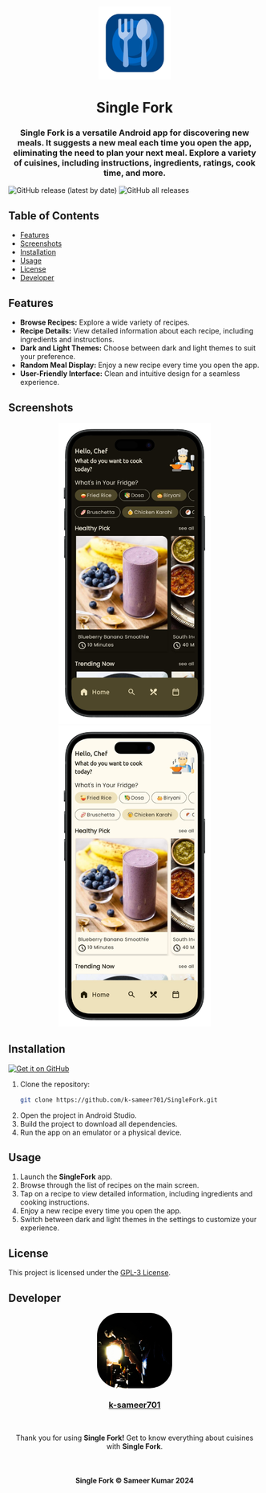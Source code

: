 <div align="center">
    <img src="https://github.com/k-sameer701/SingleFork/blob/master/Screenshots/SingleFork.png" width="145" height="145" style="display: block; margin: 0 auto"/>
    <h1>Single Fork</h1>
    <h3>Single Fork is a versatile Android app for discovering new meals. It suggests a new meal each time you open the app, eliminating the need to plan your next meal. Explore a variety of cuisines, including instructions, ingredients, ratings, cook time, and more.</h3>
</div>

![GitHub release (latest by date)](https://img.shields.io/github/v/release/k-sameer701/SingleFork)
![GitHub all releases](https://img.shields.io/github/downloads/k-sameer701/SingleFork/total)

## Table of Contents

- [Features](#features)
- [Screenshots](#screenshots)
- [Installation](#installation)
- [Usage](#usage)
- [License](#license)
- [Developer](#developer)

## Features

- **Browse Recipes:** Explore a wide variety of recipes.
- **Recipe Details:** View detailed information about each recipe, including ingredients and instructions.
- **Dark and Light Themes:** Choose between dark and light themes to suit your preference.
- **Random Meal Display:** Enjoy a new recipe every time you open the app.
- **User-Friendly Interface:** Clean and intuitive design for a seamless experience.

## Screenshots

<div align="center">
    <img height="600px" src="https://github.com/k-sameer701/SingleFork/blob/master/Screenshots/DarkTheme.png" />
    <img height="600px" src="https://github.com/k-sameer701/SingleFork/blob/master/Screenshots/LightTheme.png" />
</div>

## Installation

[<img src="https://github.com/machiav3lli/oandbackupx/blob/034b226cea5c1b30eb4f6a6f313e4dadcbb0ece4/badge_github.png"
    alt="Get it on GitHub"
    height="80">](https://github.com/k-sameer701/SingleFork/releases/latest)


1. Clone the repository:
    ```sh
    git clone https://github.com/k-sameer701/SingleFork.git
    ```
2. Open the project in Android Studio.
3. Build the project to download all dependencies.
4. Run the app on an emulator or a physical device.

## Usage

1. Launch the **SingleFork** app.
2. Browse through the list of recipes on the main screen.
3. Tap on a recipe to view detailed information, including ingredients and cooking instructions.
4. Enjoy a new recipe every time you open the app.
5. Switch between dark and light themes in the settings to customize your experience.

## License

This project is licensed under the [GPL-3 License](LICENSE).

## Developer

<div align="center">
    <img src="https://github.com/k-sameer701/k-sameer701.github.io/blob/main/img/Profilees.jpg" width="150" height="150" style="border-radius: 30%; display: block; margin: 0 auto"/>
    <h3><a href="https://github.com/k-sameer701">k-sameer701</a></h3>
        <br/>
        <p>Thank you for using <strong>Single Fork!</strong> Get to know everything about cuisines with <strong>Single Fork</strong>.</p>
</div>

<br/>
<div align="center">
    <h4>Single Fork &copy Sameer Kumar 2024</h4>
</div>
